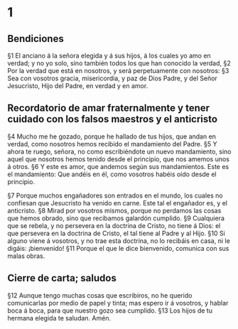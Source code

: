 # 1 
## Bendiciones
§1 El anciano á la señora elegida y á sus hijos, á los cuales yo amo en verdad; y no yo solo, sino también todos los que han conocido la verdad, §2 Por la verdad que está en nosotros, y será perpetuamente con nosotros: §3 Sea con vosotros gracia, misericordia, y paz de Dios Padre, y del Señor Jesucristo, Hijo del Padre, en verdad y en amor.

## Recordatorio de amar fraternalmente y tener cuidado con los falsos maestros y el anticristo
§4 Mucho me he gozado, porque he hallado de tus hijos, que andan en verdad, como nosotros hemos recibido el mandamiento del Padre. §5 Y ahora te ruego, señora, no como escribiéndote un nuevo mandamiento, sino aquel que nosotros hemos tenido desde el principio, que nos amemos unos á otros. §6 Y este es amor, que andemos según sus mandamientos. Este es el mandamiento: Que andéis en él, como vosotros habéis oído desde el principio.

§7 Porque muchos engañadores son entrados en el mundo, los cuales no confiesan que Jesucristo ha venido en carne. Este tal el engañador es, y el anticristo. §8 Mirad por vosotros mismos, porque no perdamos las cosas que hemos obrado, sino que recibamos galardón cumplido. §9 Cualquiera que se rebela, y no persevera en la doctrina de Cristo, no tiene á Dios: el que persevera en la doctrina de Cristo, el tal tiene al Padre y al Hijo. §10 Si alguno viene á vosotros, y no trae esta doctrina, no lo recibáis en casa, ni le digáis: ¡bienvenido! §11 Porque el que le dice bienvenido, comunica con sus malas obras.

## Cierre de carta; saludos
§12 Aunque tengo muchas cosas que escribiros, no he querido comunicarlas por medio de papel y tinta; mas espero ir á vosotros, y hablar boca á boca, para que nuestro gozo sea cumplido. §13 Los hijos de tu hermana elegida te saludan. Amén. 